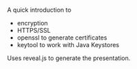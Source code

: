 A quick introduction to
- encryption
- HTTPS/SSL
- openssl to generate certificates
- keytool to work with Java Keystores


Uses reveal.js to generate the presentation.
